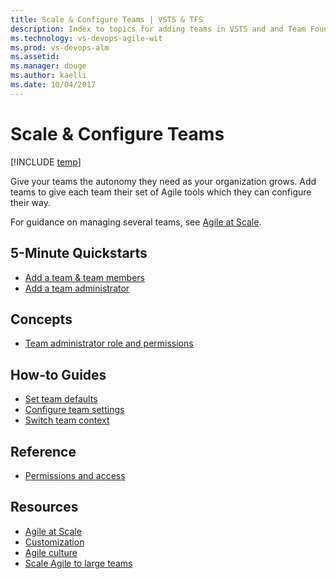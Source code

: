 ```yaml
---
title: Scale & Configure Teams | VSTS & TFS
description: Index to topics for adding teams in VSTS and and Team Foundation Server (TFS)  
ms.technology: vs-devops-agile-wit
ms.prod: vs-devops-alm
ms.assetid: 
ms.manager: douge
ms.author: kaelli
ms.date: 10/04/2017
---
```


# Scale & Configure Teams 

[!INCLUDE [temp](../_shared/version-vsts-tfs-all-versions.md)]

Give your teams the autonomy they need as your organization grows. Add teams to give each team their set of Agile tools which they can configure their way. 

For guidance on managing several teams, see [Agile at Scale](../work/scale/index.md).

## 5-Minute Quickstarts    

- [Add a team & team members](../work/scale/multiple-teams.md?toc=/vsts/teams/toc.json&bc=/vsts/teams/breadcrumb/toc.json)  
- [Add a team administrator](../work/scale/add-team-administrator.md?toc=/vsts/teams/toc.json&bc=/vsts/teams/breadcrumb/toc.json)  

## Concepts 
      
- [Team administrator role and permissions](../work/scale/team-administrator-permissions.md?toc=/vsts/teams/toc.json&bc=/vsts/teams/breadcrumb/toc.json)

## How-to Guides
- [Set team defaults](../work/scale/set-team-defaults.md?toc=/vsts/teams/toc.json&bc=/vsts/teams/breadcrumb/toc.json)    
- [Configure team settings](../work/scale/manage-team-assets.md?toc=/vsts/teams/toc.json&bc=/vsts/teams/breadcrumb/toc.json) 
- [Switch team context](switch-team-context.md)


## Reference
- [Permissions and access](../security/permissions-access.md?toc=/vsts/teams/toc.json&bc=/vsts/teams/breadcrumb/toc.json)    


## Resources 
- [Agile at Scale](../work/scale/index.md) 
- [Customization](../work/customize/index.md)
- [Agile culture](https://www.visualstudio.com/learn/agile-culture/)  
- [Scale Agile to large teams](https://www.visualstudio.com/learn/scale-agile-large-teams/)  
 